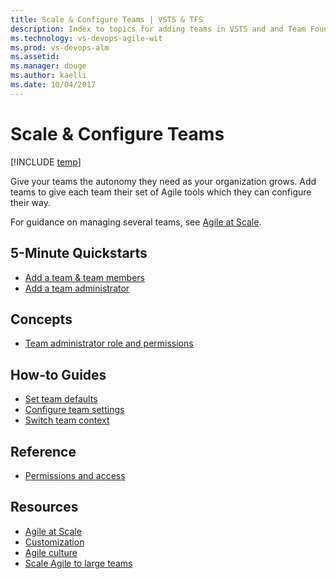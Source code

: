 ```yaml
---
title: Scale & Configure Teams | VSTS & TFS
description: Index to topics for adding teams in VSTS and and Team Foundation Server (TFS)  
ms.technology: vs-devops-agile-wit
ms.prod: vs-devops-alm
ms.assetid: 
ms.manager: douge
ms.author: kaelli
ms.date: 10/04/2017
---
```


# Scale & Configure Teams 

[!INCLUDE [temp](../_shared/version-vsts-tfs-all-versions.md)]

Give your teams the autonomy they need as your organization grows. Add teams to give each team their set of Agile tools which they can configure their way. 

For guidance on managing several teams, see [Agile at Scale](../work/scale/index.md).

## 5-Minute Quickstarts    

- [Add a team & team members](../work/scale/multiple-teams.md?toc=/vsts/teams/toc.json&bc=/vsts/teams/breadcrumb/toc.json)  
- [Add a team administrator](../work/scale/add-team-administrator.md?toc=/vsts/teams/toc.json&bc=/vsts/teams/breadcrumb/toc.json)  

## Concepts 
      
- [Team administrator role and permissions](../work/scale/team-administrator-permissions.md?toc=/vsts/teams/toc.json&bc=/vsts/teams/breadcrumb/toc.json)

## How-to Guides
- [Set team defaults](../work/scale/set-team-defaults.md?toc=/vsts/teams/toc.json&bc=/vsts/teams/breadcrumb/toc.json)    
- [Configure team settings](../work/scale/manage-team-assets.md?toc=/vsts/teams/toc.json&bc=/vsts/teams/breadcrumb/toc.json) 
- [Switch team context](switch-team-context.md)


## Reference
- [Permissions and access](../security/permissions-access.md?toc=/vsts/teams/toc.json&bc=/vsts/teams/breadcrumb/toc.json)    


## Resources 
- [Agile at Scale](../work/scale/index.md) 
- [Customization](../work/customize/index.md)
- [Agile culture](https://www.visualstudio.com/learn/agile-culture/)  
- [Scale Agile to large teams](https://www.visualstudio.com/learn/scale-agile-large-teams/)  
 